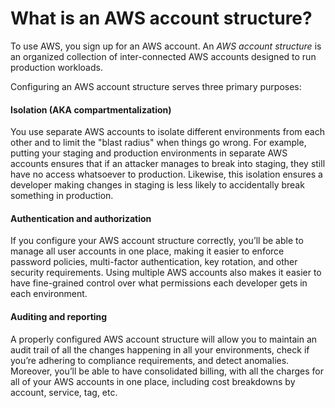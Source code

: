 # What is an AWS account structure?

To use AWS, you sign up for an AWS account. An _AWS account structure_ is an organized collection of inter-connected
AWS accounts designed to run production workloads.

Configuring an AWS account structure serves three primary purposes:



<div className="dlist">

#### Isolation (AKA compartmentalization)

You use separate AWS accounts to isolate different environments from each other and to limit the "blast radius" when
things go wrong. For example, putting your staging and production environments in separate AWS accounts ensures that
if an attacker manages to break into staging, they still have no access whatsoever to production. Likewise, this
isolation ensures a developer making changes in staging is less likely to accidentally break something in production.

#### Authentication and authorization

If you configure your AWS account structure correctly, you’ll be able to manage all user accounts in one place, making
it easier to enforce password policies, multi-factor authentication, key rotation, and other security requirements.
Using multiple AWS accounts also makes it easier to have fine-grained control over what permissions each developer
gets in each environment.

#### Auditing and reporting

A properly configured AWS account structure will allow you to maintain an audit trail of all the changes happening in
all your environments, check if you’re adhering to compliance requirements, and detect anomalies. Moreover, you’ll be
able to have consolidated billing, with all the charges for all of your AWS accounts in one place, including cost
breakdowns by account, service, tag, etc.


</div>


<!-- ##DOCS-SOURCER-START
{"sourcePlugin":"Local File Copier","hash":"362ad001515117c47bdd32c727dda5cb"}
##DOCS-SOURCER-END -->
